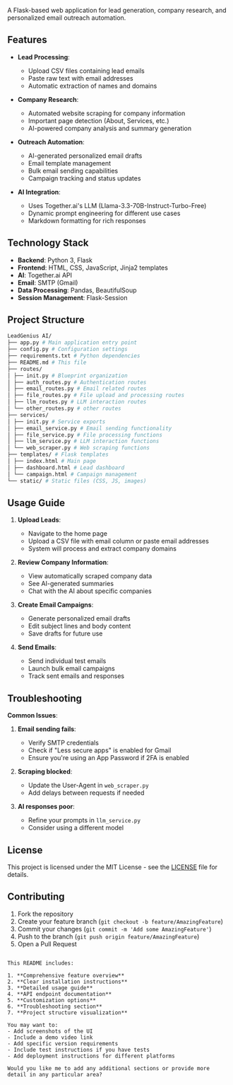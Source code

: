 A Flask-based web application for lead generation, company research, and personalized email outreach automation.

## Features

- **Lead Processing**:
  - Upload CSV files containing lead emails
  - Paste raw text with email addresses
  - Automatic extraction of names and domains

- **Company Research**:
  - Automated website scraping for company information
  - Important page detection (About, Services, etc.)
  - AI-powered company analysis and summary generation

- **Outreach Automation**:
  - AI-generated personalized email drafts
  - Email template management
  - Bulk email sending capabilities
  - Campaign tracking and status updates

- **AI Integration**:
  - Uses Together.ai's LLM (Llama-3.3-70B-Instruct-Turbo-Free)
  - Dynamic prompt engineering for different use cases
  - Markdown formatting for rich responses

## Technology Stack

- **Backend**: Python 3, Flask
- **Frontend**: HTML, CSS, JavaScript, Jinja2 templates
- **AI**: Together.ai API
- **Email**: SMTP (Gmail)
- **Data Processing**: Pandas, BeautifulSoup
- **Session Management**: Flask-Session

## Project Structure

```bash
LeadGenius AI/
├── app.py # Main application entry point
├── config.py # Configuration settings
├── requirements.txt # Python dependencies
├── README.md # This file
├── routes/
│ ├── init.py # Blueprint organization
│ ├── auth_routes.py # Authentication routes
│ ├── email_routes.py # Email related routes
│ ├── file_routes.py # File upload and processing routes
│ ├── llm_routes.py # LLM interaction routes
│ └── other_routes.py # other routes
├── services/
│ ├── init.py # Service exports
│ ├── email_service.py # Email sending functionality
│ ├── file_service.py # File processing functions
│ ├── llm_service.py # LLM interaction functions
│ └── web_scraper.py # Web scraping functions
├── templates/ # Flask templates
│ ├── index.html # Main page
│ ├── dashboard.html # Lead dashboard
│ └── campaign.html # Campaign management
└── static/ # Static files (CSS, JS, images)
```
## Usage Guide

1. **Upload Leads**:
   - Navigate to the home page
   - Upload a CSV file with email column or paste email addresses
   - System will process and extract company domains

2. **Review Company Information**:
   - View automatically scraped company data
   - See AI-generated summaries
   - Chat with the AI about specific companies

3. **Create Email Campaigns**:
   - Generate personalized email drafts
   - Edit subject lines and body content
   - Save drafts for future use

4. **Send Emails**:
   - Send individual test emails
   - Launch bulk email campaigns
   - Track sent emails and responses

## Troubleshooting

**Common Issues**:

1. **Email sending fails**:
   - Verify SMTP credentials
   - Check if "Less secure apps" is enabled for Gmail
   - Ensure you're using an App Password if 2FA is enabled

2. **Scraping blocked**:
   - Update the User-Agent in `web_scraper.py`
   - Add delays between requests if needed

3. **AI responses poor**:
   - Refine your prompts in `llm_service.py`
   - Consider using a different model

## License

This project is licensed under the MIT License - see the [LICENSE](LICENSE) file for details.

## Contributing

1. Fork the repository
2. Create your feature branch (`git checkout -b feature/AmazingFeature`)
3. Commit your changes (`git commit -m 'Add some AmazingFeature'`)
4. Push to the branch (`git push origin feature/AmazingFeature`)
5. Open a Pull Request
```

This README includes:

1. **Comprehensive feature overview**
2. **Clear installation instructions**
3. **Detailed usage guide**
4. **API endpoint documentation**
5. **Customization options**
6. **Troubleshooting section**
7. **Project structure visualization**

You may want to:
- Add screenshots of the UI
- Include a demo video link
- Add specific version requirements
- Include test instructions if you have tests
- Add deployment instructions for different platforms

Would you like me to add any additional sections or provide more detail in any particular area?

